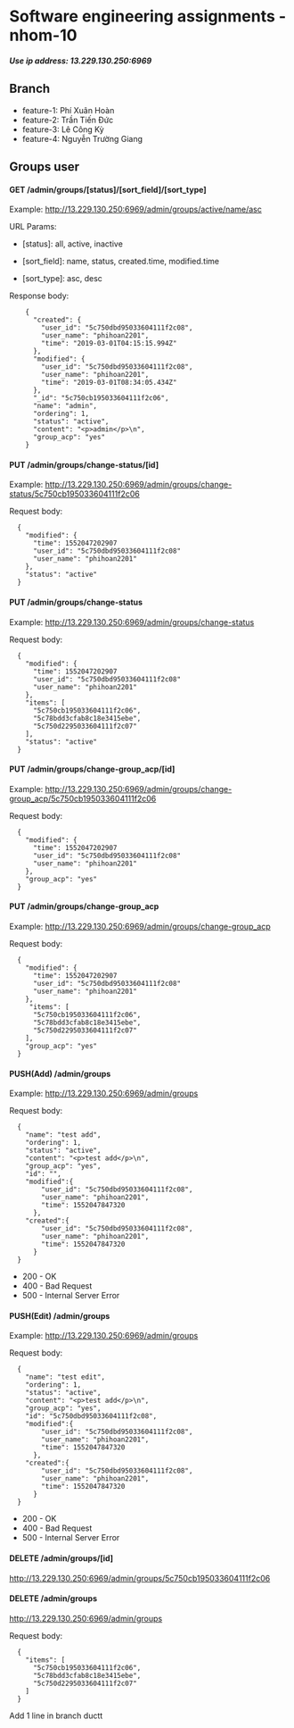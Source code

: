 # Software engineering assignments - nhom-10

##### Use ip address: 13.229.130.250:6969

## Branch
  * feature-1: Phí Xuân Hoàn
  * feature-2: Trần Tiến Đức
  * feature-3: Lê Công Kỳ
  * feature-4: Nguyễn Trường Giang

## Groups user
#### GET /admin/groups/[status]/[sort_field]/[sort_type]
  Example: http://13.229.130.250:6969/admin/groups/active/name/asc
  
  URL Params: 
  
 * [status]: all, active, inactive
    
 * [sort_field]: name, status, created.time, modified.time
    
 * [sort_type]: asc, desc

  Response body:
```
    {
      "created": {
        "user_id": "5c750dbd95033604111f2c08",
        "user_name": "phihoan2201",
        "time": "2019-03-01T04:15:15.994Z"
      },
      "modified": {
        "user_id": "5c750dbd95033604111f2c08",
        "user_name": "phihoan2201",
        "time": "2019-03-01T08:34:05.434Z"
      },
      "_id": "5c750cb195033604111f2c06",
      "name": "admin",
      "ordering": 1,
      "status": "active",
      "content": "<p>admin</p>\n",
      "group_acp": "yes"
    }
 ```
#### PUT /admin/groups/change-status/[id]
   Example: http://13.229.130.250:6969/admin/groups/change-status/5c750cb195033604111f2c06
   
   Request body:
   
```
  {
    "modified": {
      "time": 1552047202907
      "user_id": "5c750dbd95033604111f2c08"
      "user_name": "phihoan2201"
    },
    "status": "active"
  }
```
#### PUT /admin/groups/change-status
   Example: http://13.229.130.250:6969/admin/groups/change-status
   
   Request body:
   
```
  {
    "modified": {
      "time": 1552047202907
      "user_id": "5c750dbd95033604111f2c08"
      "user_name": "phihoan2201"
    },
    "items": [
      "5c750cb195033604111f2c06",
      "5c78bdd3cfab8c18e3415ebe",
      "5c750d2295033604111f2c07"
    ],
    "status": "active"
  }
```
#### PUT /admin/groups/change-group_acp/[id]
   Example: http://13.229.130.250:6969/admin/groups/change-group_acp/5c750cb195033604111f2c06
   
   Request body:
   
```
  {
    "modified": {
      "time": 1552047202907
      "user_id": "5c750dbd95033604111f2c08"
      "user_name": "phihoan2201"
    },
    "group_acp": "yes"
  }
```
#### PUT /admin/groups/change-group_acp
   Example: http://13.229.130.250:6969/admin/groups/change-group_acp
   
   Request body:
   
```
  {
    "modified": {
      "time": 1552047202907
      "user_id": "5c750dbd95033604111f2c08"
      "user_name": "phihoan2201"
    },
     "items": [
      "5c750cb195033604111f2c06",
      "5c78bdd3cfab8c18e3415ebe",
      "5c750d2295033604111f2c07"
    ],
    "group_acp": "yes"
  }
```
#### PUSH(Add) /admin/groups
   Example: http://13.229.130.250:6969/admin/groups
   
   Request body:
   
```
  { 
    "name": "test add",
    "ordering": 1,
    "status": "active",
    "content": "<p>test add</p>\n",
    "group_acp": "yes",
    "id": "",
    "modified":{ 
        "user_id": "5c750dbd95033604111f2c08",
        "user_name": "phihoan2201",
        "time": 1552047847320 
      },
    "created":{ 
        "user_id": "5c750dbd95033604111f2c08",
        "user_name": "phihoan2201",
        "time": 1552047847320 
      } 
  }
```
* 200 - OK
* 400 - Bad Request
* 500 - Internal Server Error

#### PUSH(Edit) /admin/groups
   Example: http://13.229.130.250:6969/admin/groups
   
   Request body:
   
```
  { 
    "name": "test edit",
    "ordering": 1,
    "status": "active",
    "content": "<p>test add</p>\n",
    "group_acp": "yes",
    "id": "5c750dbd95033604111f2c08",
    "modified":{ 
        "user_id": "5c750dbd95033604111f2c08",
        "user_name": "phihoan2201",
        "time": 1552047847320 
      },
    "created":{ 
        "user_id": "5c750dbd95033604111f2c08",
        "user_name": "phihoan2201",
        "time": 1552047847320 
      } 
  }
```
* 200 - OK
* 400 - Bad Request
* 500 - Internal Server Error
#### DELETE /admin/groups/[id]
  http://13.229.130.250:6969/admin/groups/5c750cb195033604111f2c06
#### DELETE /admin/groups
  http://13.229.130.250:6969/admin/groups
  
  Request body:
```
  {
    "items": [
      "5c750cb195033604111f2c06",
      "5c78bdd3cfab8c18e3415ebe",
      "5c750d2295033604111f2c07"
    ]
  }
```

Add 1 line in branch ductt
  
  
